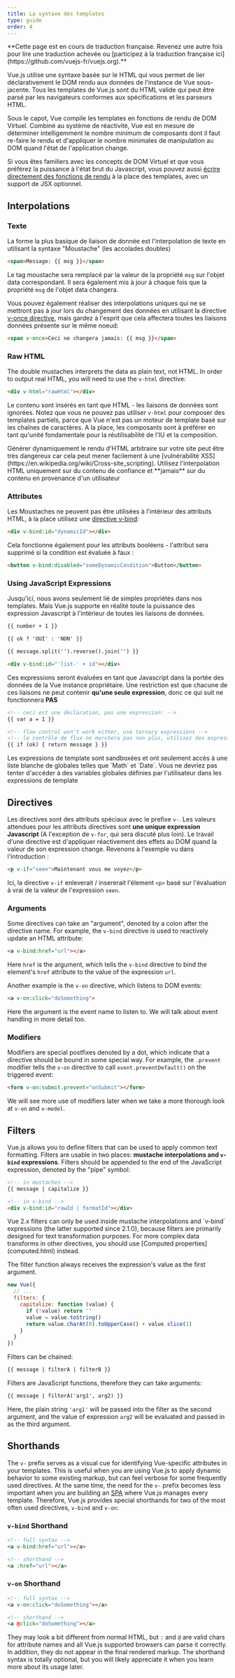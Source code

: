 ```yaml
---
title: La syntaxe des templates
type: guide
order: 4
---
```


<p class="tip">**Cette page est en cours de traduction française. Revenez une autre fois pour lire une traduction achevée ou [participez à la traduction française ici](https://github.com/vuejs-fr/vuejs.org).**</p>Vue.js utilise une syntaxe basée sur le HTML qui vous permet de lier déclarativement le DOM rendu aux données de l'instance de Vue sous-jacente. Tous les templates de Vue.js sont du HTML valide qui peut être parsé par les navigateurs conformes aux spécifications et les parseurs HTML.

Sous le capot, Vue compile les templates en fonctions de rendu de DOM Virtuel. Combiné au système de réactivité, Vue est en mesure de déterminer intelligemment le nombre minimum de composants dont il faut re-faire le rendu et d'appliquer le nombre minimales de manipulation au DOM quand l'état de l'application change. 

Si vous êtes familiers avec les concepts de DOM Virtuel et que vous préférez la puissance à l'état brut du Javascript, vous pouvez aussi [écrire directement des fonctions de rendu](render-function.html) à la place des templates, avec un support de JSX optionnel.

## Interpolations

### Texte

La forme la plus basique de liaison de donnée est l'interpolation de texte en utilisant la syntaxe "Moustache" (les accolades doubles)

``` html
<span>Message: {{ msg }}</span>
```

Le tag moustache sera remplacé par la valeur de la propriété `msg` sur l'objet data correspondant. Il sera également mis à jour à chaque fois que la propriété `msg` de l'objet data changera.

Vous pouvez également réaliser des interpolations uniques qui ne se mettront pas à jour lors du changement des données en utilisant la directive [v-once directive](../api/#v-once), mais gardez à l'esprit que cela affectera toutes les liaisons données présente sur le même noeud:

``` html
<span v-once>Ceci ne changera jamais: {{ msg }}</span>
```

### Raw HTML

The double mustaches interprets the data as plain text, not HTML. In order to output real HTML, you will need to use the `v-html` directive:

``` html
<div v-html="rawHtml"></div>
```

Le contenu sont insérés en tant que HTML - les liaisons de données sont ignorées. Notez que vous ne pouvez pas utiliser `v-html` pour composer des templates partiels, parce que Vue n'est pas un moteur de template basé sur les chaînes de caractères. A la place, les composants sont à préférer en tant qu'unité fondamentale pour la réutilisabilité de l'IU et la composition.

<p class="tip"> Générer dynamiquement le rendu d'HTML arbitraire sur votre site peut être très dangereux car cela peut mener facilement à une [vulnérabilité XSS](https://en.wikipedia.org/wiki/Cross-site_scripting). Utilisez l'interpolation HTML uniquement sur du contenu de confiance et **jamais** sur du contenu en provenance d'un utilisateur</p>

### Attributes

Les Moustaches ne peuvent pas être utilisées à l'intérieur des attributs HTML, à la place utilisez une [directive v-bind](../api/#v-bind):

``` html
<div v-bind:id="dynamicId"></div>
```

Cela fonctionne également pour les attributs booléens - l'attribut sera supprimé si la condition est évaluée à faux :

``` html
<button v-bind:disabled="someDynamicCondition">Button</button>
```

### Using JavaScript Expressions

Jusqu'ici, nous avons seulement lié de simples propriétés dans nos templates. Mais Vue.js supporte en réalité toute la puissance des expression Javascript à l'intérieur de toutes les liaisons de données.

``` html
{{ number + 1 }}

{{ ok ? 'OUI' : 'NON' }}

{{ message.split('').reverse().join('') }}

<div v-bind:id="'list-' + id"></div>
```

Ces expressions seront évaluées en tant que Javascript dans la portée des données de la Vue instance propriétaire. Une restriction est que chacune de ces liaisons ne peut contenir **qu'une seule expression**, donc ce qui suit ne fonctionnera **PAS**

``` html
<!-- ceci est une déclaration, pas une expression: -->
{{ var a = 1 }}

<!-- flow control won't work either, use ternary expressions -->
<!-- le contrôle de flux ne marchera pas non plus, utilisez des expressions ternaires -->
{{ if (ok) { return message } }}
```

<p class="tip">Les expressions de template sont sandboxées et ont seulement accès à une liste blanche de globales telles que `Math` et `Date`. Vous ne devriez pas tenter d'accéder à des variables globales définies par l'utilisateur dans les expressions de template</p>

## Directives

Les directives sont des attributs spéciaux avec le prefixe `v-`. Les valeurs attendues pour les attributs directives sont **une unique expression Javascript** (A l'exception de `v-for`, qui sera discuté plus loin). Le travail d'une directive est d'appliquer réactivement des effets au DOM quand la valeur de son expression change. Revenons à l'exemple vu dans l'introduction :

``` html
<p v-if="seen">Maintenant vous me voyez</p>
```

Ici, la directive `v-if` enleverait / insererait l'élement `<p>` basé sur l'évaluation à vrai de la valeur de l'expression `seen`.

### Arguments

Some directives can take an "argument", denoted by a colon after the directive name. For example, the `v-bind` directive is used to reactively update an HTML attribute:

``` html
<a v-bind:href="url"></a>
```

Here `href` is the argument, which tells the `v-bind` directive to bind the element's `href` attribute to the value of the expression `url`.

Another example is the `v-on` directive, which listens to DOM events:

``` html
<a v-on:click="doSomething">
```

Here the argument is the event name to listen to. We will talk about event handling in more detail too.

### Modifiers

Modifiers are special postfixes denoted by a dot, which indicate that a directive should be bound in some special way. For example, the `.prevent` modifier tells the `v-on` directive to call `event.preventDefault()` on the triggered event:

``` html
<form v-on:submit.prevent="onSubmit"></form>
```

We will see more use of modifiers later when we take a more thorough look at `v-on` and `v-model`.

## Filters

Vue.js allows you to define filters that can be used to apply common text formatting. Filters are usable in two places: **mustache interpolations and `v-bind` expressions**. Filters should be appended to the end of the JavaScript expression, denoted by the "pipe" symbol:

``` html
<!-- in mustaches -->
{{ message | capitalize }}

<!-- in v-bind -->
<div v-bind:id="rawId | formatId"></div>
```

<p class="tip">Vue 2.x filters can only be used inside mustache interpolations and `v-bind` expressions (the latter supported since 2.1.0), because filters are primarily designed for text transformation purposes. For more complex data transforms in other directives, you should use [Computed properties](computed.html) instead.</p>

The filter function always receives the expression's value as the first argument.

``` js
new Vue({
  // ...
  filters: {
    capitalize: function (value) {
      if (!value) return ''
      value = value.toString()
      return value.charAt(0).toUpperCase() + value.slice(1)
    }
  }
})
```

Filters can be chained:

``` html
{{ message | filterA | filterB }}
```

Filters are JavaScript functions, therefore they can take arguments:

``` html
{{ message | filterA('arg1', arg2) }}
```

Here, the plain string `'arg1'` will be passed into the filter as the second argument, and the value of expression `arg2` will be evaluated and passed in as the third argument.

## Shorthands

The `v-` prefix serves as a visual cue for identifying Vue-specific attributes in your templates. This is useful when you are using Vue.js to apply dynamic behavior to some existing markup, but can feel verbose for some frequently used directives. At the same time, the need for the `v-` prefix becomes less important when you are building an [SPA](https://en.wikipedia.org/wiki/Single-page_application) where Vue.js manages every template. Therefore, Vue.js provides special shorthands for two of the most often used directives, `v-bind` and `v-on`:

### `v-bind` Shorthand

``` html
<!-- full syntax -->
<a v-bind:href="url"></a>

<!-- shorthand -->
<a :href="url"></a>
```


### `v-on` Shorthand

``` html
<!-- full syntax -->
<a v-on:click="doSomething"></a>

<!-- shorthand -->
<a @click="doSomething"></a>
```

They may look a bit different from normal HTML, but `:` and `@` are valid chars for attribute names and all Vue.js supported browsers can parse it correctly. In addition, they do not appear in the final rendered markup. The shorthand syntax is totally optional, but you will likely appreciate it when you learn more about its usage later.
